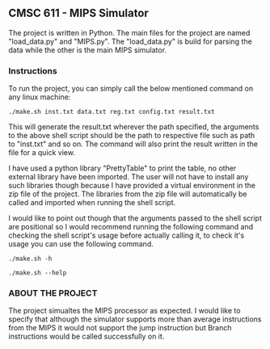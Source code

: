 ## CMSC 611 - MIPS Simulator

The project is written in Python. The main files for the project are named "load_data.py" and "MIPS.py". The "load_data.py" is build for parsing the data while the other is the main MIPS simulator.

### Instructions

To run the project, you can simply call the below mentioned command on any linux machine:
```
./make.sh inst.txt data.txt reg.txt config.txt result.txt
```
This will generate the result.txt wherever the path specified, the arguments to the above shell script should be the path to respective file such as path to "inst.txt" and so on. The command will also print the result written in the file for a quick view.

I have used a python library "PrettyTable" to print the table, no other external library have been imported. The user will not have to install any such libraries though because I have provided a virtual environment in the zip file of the project. The libraries from the zip file will automatically be called and imported when running the shell script.

I would like to point out though that the arguments passed to the shell script are positional so I would recommend running the following command and checking the shell script's usage before actually calling it, to check it's usage you can use the following command.
```
./make.sh -h 

./make.sh --help
```
### ABOUT THE PROJECT

The project simualtes the MIPS processor as expected. I would like to specify that although the simulator supports more than average instructions from the MIPS it would not support the jump instruction but Branch instructions would be called successfully on it.
